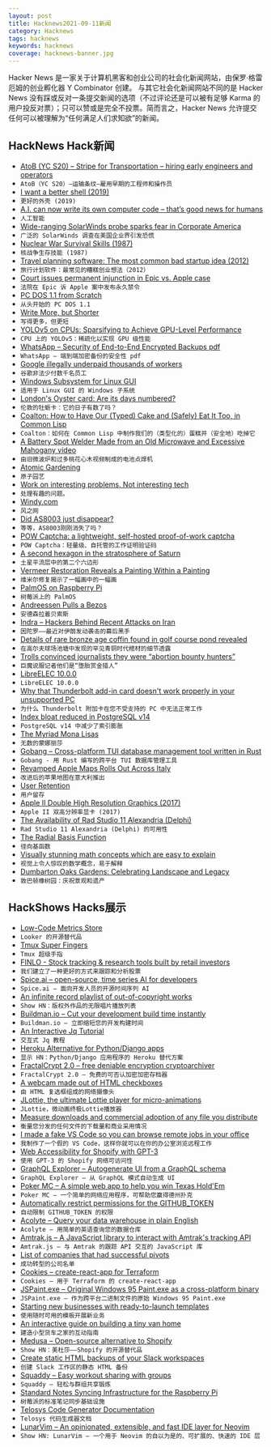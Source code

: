 ```yaml
---
layout: post
title: Hacknews2021-09-11新闻
category: Hacknews
tags: hacknews
keywords: hacknews
coverage: hacknews-banner.jpg
---
```


Hacker News 是一家关于计算机黑客和创业公司的社会化新闻网站，由保罗·格雷厄姆的创业孵化器 Y Combinator 创建。
与其它社会化新闻网站不同的是 Hacker News 没有踩或反对一条提交新闻的选项（不过评论还是可以被有足够 Karma 的用户投反对票）；只可以赞或是完全不投票。简而言之，Hacker News 允许提交任何可以被理解为“任何满足人们求知欲”的新闻。

## HackNews Hack新闻


- [AtoB (YC S20) – Stripe for Transportation – hiring early engineers and operators](https://careers.atob.com/)
- `AtoB（YC S20）–运输条纹–雇用早期的工程师和操作员`
- [I want a better shell (2019)](https://matklad.github.io/2019/11/16/a-better-shell.html)
- `更好的外壳 (2019)`
- [A.I. can now write its own computer code – that’s good news for humans](https://www.nytimes.com/2021/09/09/technology/codex-artificial-intelligence-coding.html)
- `人工智能`
- [Wide-ranging SolarWinds probe sparks fear in Corporate America](https://www.reuters.com/technology/exclusive-wide-ranging-solarwinds-probe-sparks-fear-corporate-america-2021-09-10/)
- `广泛的 SolarWinds 调查在美国企业界引发恐慌`
- [Nuclear War Survival Skills (1987)](https://www.oism.org/nwss/)
- `核战争生存技能 (1987)`
- [Travel planning software: The most common bad startup idea (2012)](https://blog.garrytan.com/travel-planning-software-the-most-common-bad)
- `旅行计划软件：最常见的糟糕创业想法（2012）`
- [Court issues permanent injunction in Epic vs. Apple case](https://www.theverge.com/2021/9/10/22662320/epic-apple-ruling-injunction-judge-court-app-store)
- `法院在 Epic 诉 Apple 案中发布永久禁令`
- [PC DOS 1.1 from Scratch](https://www.os2museum.com/wp/pc-dos-1-1-from-scratch/)
- `从头开始的 PC DOS 1.1`
- [Write More, but Shorter](https://blog.kewah.com/2021/write-more-but-shorter/)
- `写得更多，但更短`
- [YOLOv5 on CPUs: Sparsifying to Achieve GPU-Level Performance](https://neuralmagic.com/blog/benchmark-yolov5-on-cpus-with-deepsparse/)
- `CPU 上的 YOLOv5：稀疏化以实现 GPU 级性能`
- [WhatsApp – Security of End-to-End Encrypted Backups pdf](https://www.whatsapp.com/security/WhatsApp_Security_Encrypted_Backups_Whitepaper.pdf)
- `WhatsApp – 端到端加密备份的安全性 pdf`
- [Google illegally underpaid thousands of workers](https://www.theguardian.com/technology/2021/sep/10/google-underpaid-workers-illegal-pay-disparity-documents)
- `谷歌非法少付数千名员工`
- [Windows Subsystem for Linux GUI](https://github.com/microsoft/wslg)
- `适用于 Linux GUI 的 Windows 子系统`
- [London's Oyster card: Are its days numbered?](https://www.bbc.co.uk/news/uk-england-london-58197631)
- `伦敦的牡蛎卡：它的日子有数了吗？`
- [Coalton: How to Have Our (Typed) Cake and (Safely) Eat It Too, in Common Lisp](https://coalton-lang.github.io/20211010-introducing-coalton/)
- `Coalton：如何在 Common Lisp 中制作我们的（类型化的）蛋糕并（安全地）吃掉它`
- [A Battery Spot Welder Made from an Old Microwave and Excessive Mahogany video](https://www.youtube.com/watch?v=6w9dFNRtqlg)
- `由旧微波炉和过多桃花心木视频制成的电池点焊机`
- [Atomic Gardening](https://www.atlasobscura.com/articles/radioactive-atomic-gardening)
- `原子园艺`
- [Work on interesting problems. Not interesting tech](https://ruky.me/2021/09/10/work-on-interesting-problems-not-interesting-technologies/)
- `处理有趣的问题。`
- [Windy.com](https://windy.com)
- `风之网`
- [Did AS8003 just disappear?](https://www.kentik.com/blog/wait-did-as8003-just-disappear/)
- `等等，AS8003刚刚消失了吗？`
- [POW Captcha: a lightweight, self-hosted proof-of-work captcha](https://git.sequentialread.com/forest/pow-captcha)
- `POW Captcha：轻量级、自托管的工作证明验证码`
- [A second hexagon in the stratosphere of Saturn](https://mesonstars.com/inteteresting/they-find-a-second-hexagon-in-the-stratosphere-of-saturn/)
- `土星平流层中的第二个六边形`
- [Vermeer Restoration Reveals a Painting Within a Painting](https://hyperallergic.com/672345/vermeer-restoration-finally-complete-reveals-a-painting-within-a-painting/)
- `维米尔修复揭示了一幅画中的一幅画`
- [PalmOS on Raspberry Pi](https://pmig96.wordpress.com/2021/04/29/palmos-on-raspberry-pi/)
- `树莓派上的 PalmOS`
- [Andreessen Pulls a Bezos](https://www.drorpoleg.com/pulling-a-bezos/)
- `安德森拉着贝索斯`
- [Indra – Hackers Behind Recent Attacks on Iran](https://research.checkpoint.com/2021/indra-hackers-behind-recent-attacks-on-iran/)
- `因陀罗——最近对伊朗发动袭击的幕后黑手`
- [Details of rare bronze age coffin found in golf course pond revealed](https://www.theguardian.com/science/2021/sep/10/rare-bronze-age-coffin-found-golf-course-pond-axe)
- `在高尔夫球场池塘中发现的罕见青铜时代棺材的细节透露`
- [Trolls convinced journalists they were “abortion bounty hunters”](https://tracingwoodgrains.medium.com/how-one-tight-knit-circle-of-internet-troublemakers-convinced-professional-journalists-they-were-ac05459aa4c5)
- `巨魔说服记者他们是“堕胎赏金猎人”`
- [LibreELEC 10.0.0](http://libreelec.tv/2021/08/26/libreelec-matrix-10-0/)
- `LibreELEC 10.0.0`
- [Why that Thunderbolt add-in card doesn't work properly in your unsupported PC](http://www.mattmillman.com/why-that-thunderbolt-add-in-card-doesnt-work-properly-in-your-unsupported-pc/)
- `为什么 Thunderbolt 附加卡在您不受支持的 PC 中无法正常工作`
- [Index bloat reduced in PostgreSQL v14](https://www.cybertec-postgresql.com/en/index-bloat-reduced-in-postgresql-v14/)
- `PostgreSQL v14 中减少了索引膨胀`
- [The Myriad Mona Lisas](https://thecritic.co.uk/issues/august-september-2021/the-myriad-mona-lisas/)
- `无数的蒙娜丽莎`
- [Gobang – Cross-platform TUI database management tool written in Rust](https://github.com/TaKO8Ki/gobang/tree/v0.1.0-alpha.3)
- `Gobang - 用 Rust 编写的跨平台 TUI 数据库管理工具`
- [Revamped Apple Maps Rolls Out Across Italy](https://www.macrumors.com/2021/09/10/revamped-apple-maps-rolls-out-italy/)
- `改进后的苹果地图在意大利推出`
- [User Retention](https://june.so/template/retention)
- `用户留存`
- [Apple II Double High Resolution Graphics (2017)](http://lukazi.blogspot.com/2017/03/double-high-resolution-graphics-dhgr.html)
- `Apple II 双高分辨率显卡 (2017)`
- [The Availability of Rad Studio 11 Alexandria (Delphi)](https://blogs.embarcadero.com/announcing-the-availability-of-rad-studio-11-alexandria/)
- `Rad Studio 11 Alexandria (Delphi) 的可用性`
- [The Radial Basis Function](http://www.scholarpedia.org/article/Radial_basis_function)
- `径向基函数`
- [Visually stunning math concepts which are easy to explain](https://math.stackexchange.com/questions/733754/visually-stunning-math-concepts-which-are-easy-to-explain)
- `视觉上令人惊叹的数学概念，易于解释`
- [Dumbarton Oaks Gardens: Celebrating Landscape and Legacy](https://worldsensorium.com/dumbarton-oaks-100-year-anniversary/)
- `敦巴顿橡树园：庆祝景观和遗产`


## HackShows Hacks展示

- [ Low-Code Metrics Store](https://github.com/mlcraft-io/mlcraft)
- `Looker 的开源替代品`
- [ Tmux Super Fingers](https://github.com/artemave/tmux_super_fingers)
- `Tmux 超级手指`
- [ FINLO - Stock tracking & research tools built by retail investors](https://www.finlo.io/)
- `我们建立了一种更好的方式来跟踪和分析股票`
- [ Spice.ai – open-source, time series AI for developers](https://blog.spiceai.org)
- `Spice.ai – 面向开发人员的开源时间序列 AI`
- [ An infinite record playlist of out-of-copyright works](https://www.locserendipity.com/PushPlay.html)
- `Show HN：版权外作品的无限唱片播放列表`
- [ Buildman.io – Cut your development build time instantly](https://buildman.io)
- `Buildman.io – 立即缩短您的开发构建时间`
- [ An Interactive Jq Tutorial](https://sandbox.bio/tutorials?id=jq-intro)
- `交互式 Jq 教程`
- [ Heroku Alternative for Python/Django apps](https://appliku.com/)
- `显示 HN：Python/Django 应用程序的 Heroku 替代方案`
- [ FractalCrypt 2.0 – free deniable encryption cryptoarchiver](http://github.com/zorggish/FractalCryptGUI)
- `FractalCrypt 2.0 – 免费的可否认加密加密存档器`
- [ A webcam made out of HTML checkboxes](https://www.bryanbraun.com/checkboxland/docs/demos/webcam-test/)
- `由 HTML 复选框组成的网络摄像头`
- [ JLottie, the ultimate Lottie player for micro-animations](https://lottiefiles.com/blog/updates/jlottie-the-ultimate-lottie-player-for-micro-animations)
- `JLottie，微动画终极Lottie播放器`
- [ Measure downloads and commercial adoption of any file you distribute](https://about.scarf.sh/post/direct-downloads-via-scarf-gateway)
- `衡量您分发的任何文件的下载量和商业采用情况`
- [ I made a fake VS Code so you can browse remote jobs in your office](https://remoteok.io/vscode)
- `我制作了一个假的 VS Code，这样你就可以在你的办公室浏览远程工作`
- [ Web Accessibility for Shopify with GPT-3](https://www.tenably.app/#/shopify)
- `使用 GPT-3 的 Shopify 网络可访问性`
- [ GraphQL Explorer – Autogenerate UI from a GraphQL schema](https://4catalyzer.github.io/graphql-explorer/)
- `GraphQL Explorer – 从 GraphQL 模式自动生成 UI`
- [ Poker MC – A simple web app to help you win Texas Hold'Em](https://github.com/avittala/poker_mc)
- `Poker MC – 一个简单的网络应用程序，可帮助您赢得德州扑克`
- [ Automatically restrict permissions for the GITHUB_TOKEN](https://github.com/step-security/supply-chain-goat)
- `自动限制 GITHUB_TOKEN 的权限`
- [ Acolyte – Query your data warehouse in plain English](https://acolytehq.com)
- `Acolyte – 用简单的英语查询您的数据仓库`
- [ Amtrak.js – A JavaScript library to interact with Amtrak's tracking API](https://www.npmjs.com/package/amtrak)
- `Amtrak.js – 与 Amtrak 的跟踪 API 交互的 JavaScript 库`
- [ List of companies that had successful pivots](https://github.com/fikrikarim/companies-with-successful-pivot)
- `成功转型的公司名单`
- [ Cookies – create-react-app for Terraform](https://cookies.digger.dev)
- `Cookies – 用于 Terraform 的 create-react-app`
- [ JSPaint.exe – Original Windows 95 Paint.exe as a cross-platform binary](https://github.com/i5ik/jspaint.exe)
- `JSPaint.exe – 作为跨平台二进制文件的原始 Windows 95 Paint.exe`
- [ Starting new businesses with ready-to-launch templates](https://www.tinybuilds.co)
- `使用随时可用的模板开展新业务`
- [ An interactive guide on building a tiny van home](http://www.buildavan.co)
- `建造小型货车之家的互动指南`
- [ Medusa – Open-source alternative to Shopify](https://medusa-commerce.com)
- `Show HN：美杜莎——Shopify 的开源替代品`
- [ Create static HTML backups of your Slack workspaces](https://github.com/felixrieseberg/slack-archive)
- `创建 Slack 工作区的静态 HTML 备份`
- [ Squaddy – Easy workout sharing with groups](https://squaddy.app)
- `Squaddy – 轻松与群组共享锻炼`
- [ Standard Notes Syncing Infrastructure for the Raspberry Pi](https://github.com/agmm/standalone-rpi)
- `树莓派的标准笔记同步基础设施`
- [ Telosys Code Generator Documentation](https://doc.telosys.org/)
- `Telosys 代码生成器文档`
- [ LunarVim – An opinionated, extensible, and fast IDE layer for Neovim](https://www.lunarvim.org)
- `Show HN: LunarVim – 一个用于 Neovim 的自以为是的、可扩展的、快速的 IDE 层`

